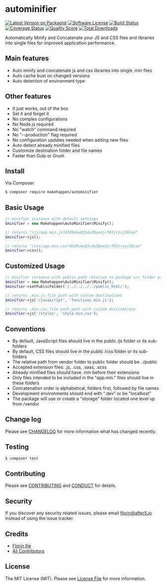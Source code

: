 # autominifier

[![Latest Version on Packagist][ico-version]][link-packagist]
[![Software License][ico-license]](LICENSE.md)
[![Build Status][ico-travis]][link-travis]
[![Coverage Status][ico-scrutinizer]][link-scrutinizer]
[![Quality Score][ico-code-quality]][link-code-quality]
[![Total Downloads][ico-downloads]][link-downloads]


Automatically Minify and Concatenate your JS and CSS files and libraries into single files for improved application performance.

## Main features
 - Auto minify and concatenate js and css libraries into single .min files
 - Auto cache bust on changed versions
 - Auto detection of environment type

## Other features
 - It just works, out of the box
 - Set it and forget it
 - No complex configurations
 - No Node.js required
 - No "watch" command required
 - No "--production" flag required
 - No configuration updates needed when adding new files
 - Auto detect already minified files
 - Customize destination folder and file names
 - Faster than Gulp or Grunt

## Install

Via Composer

``` bash
$ composer require makehappen/autominifier
```

## Basic Usage

``` php
// minifier instance with default settings
$minifier = new Makehappen\AutoMinifier\Minify();

// returns "/js/app.min.js?dh39skw83jdu38wodjr783jrysj38iee"
$minifier->js();

// returns "/css/app.min.css?dh39skw83jdu38wodjr783jrysj38iee"
$minifier->css();
```

## Customized Usage
``` php
// minifier instance with public path relative to package src folder path
$minifier = new Makehappen\AutoMinifier\Minify();
$minifier->setPublicFolder('/../../../../public_html/');

// returns .min.js file path with custom destinations
$minifier->js('/javascript', 'functions.min.js');

// returns .min.css file path path with custom destinations
$minifier->js('/styles', 'style.min.css');

```

## Conventions
 - By default, JavaScript files should live in the public /js folder or its sub-folders
 - By default, CSS files should live in the public /css folder or its sub-folders
 - The relative path from vendor folder to public folder should be ../public
 - Accepted extension files: .js, .css, .sass, .scss
 - Already minified files should have .min before their extensions
 - Only files intended to be included in the "app.min." files should live in these folders
 - Concatenation order is alphabetical, folders first, followed by file names
 - Development environments should end with ".dev" or be "localhost"
 - The package will use or create a "storage" folder located one level up from /vendor


## Change log

Please see [CHANGELOG](CHANGELOG.md) for more information what has changed recently.

## Testing

``` bash
$ composer test
```

## Contributing

Please see [CONTRIBUTING](CONTRIBUTING.md) and [CONDUCT](CONDUCT.md) for details.

## Security

If you discover any security related issues, please email florin@after5.io instead of using the issue tracker.

## Credits

- [Florin Ilie][link-author]
- [All Contributors][link-contributors]

## License

The MIT License (MIT). Please see [License File](LICENSE.md) for more information.

[ico-version]: https://img.shields.io/packagist/v/makehappen/minifier.svg?style=flat-square
[ico-license]: https://img.shields.io/badge/license-MIT-brightgreen.svg?style=flat-square
[ico-travis]: https://img.shields.io/travis/makehappen/minifier/master.svg?style=flat-square
[ico-scrutinizer]: https://img.shields.io/scrutinizer/coverage/g/makehappen/minifier.svg?style=flat-square
[ico-code-quality]: https://img.shields.io/scrutinizer/g/makehappen/minifier.svg?style=flat-square
[ico-downloads]: https://img.shields.io/packagist/dt/makehappen/minifier.svg?style=flat-square

[link-packagist]: https://packagist.org/packages/makehappen/minifier
[link-travis]: https://travis-ci.org/makehappen/minifier
[link-scrutinizer]: https://scrutinizer-ci.com/g/makehappen/minifier/code-structure
[link-code-quality]: https://scrutinizer-ci.com/g/makehappen/minifier
[link-downloads]: https://packagist.org/packages/makehappen/minifier
[link-author]: https://github.com/makehappen
[link-contributors]: ../../contributors
